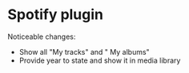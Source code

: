 # Spotify plugin

Noticeable changes:

- Show all "My tracks" and " My albums"
- Provide year to state and show it in media library
